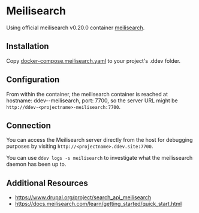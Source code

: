 # Meilisearch

Using official meilisearch v0.20.0 container [meilisearch](https://hub.docker.com/r/getmeili/meilisearch).

## Installation

Copy [docker-compose.meilisearch.yaml](docker-compose.meilisearch.yaml) to your project's .ddev folder.

## Configuration

From within the container, the meilisearch container is reached at hostname: ddev-<projectname>-meilisearch, port: 7700, so the server URL might be `http://ddev-<projectname>-meilisearch:7700`.

## Connection

You can access the Meilisearch server directly from the host for debugging purposes by visiting `http://<projectname>.ddev.site:7700`.

You can use `ddev logs -s meilisearch` to investigate what the meilissearch daemon has been up to.

## Additional Resources

* https://www.drupal.org/project/search_api_meilisearch
* https://docs.meilisearch.com/learn/getting_started/quick_start.html
